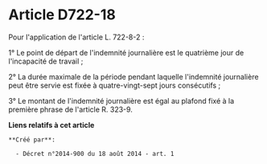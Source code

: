 # Article D722-18

Pour l'application de l'article L. 722-8-2 : 

1° Le point de départ de l'indemnité journalière est le quatrième jour de l'incapacité de travail ; 

2° La durée maximale de la période pendant laquelle l'indemnité journalière peut être servie est fixée à quatre-vingt-sept
jours consécutifs ; 

3° Le montant de l'indemnité journalière est égal au plafond fixé à la première phrase de l'article R. 323-9.

**Liens relatifs à cet article**

	**Créé par**:

	  - Décret n°2014-900 du 18 août 2014 - art. 1
